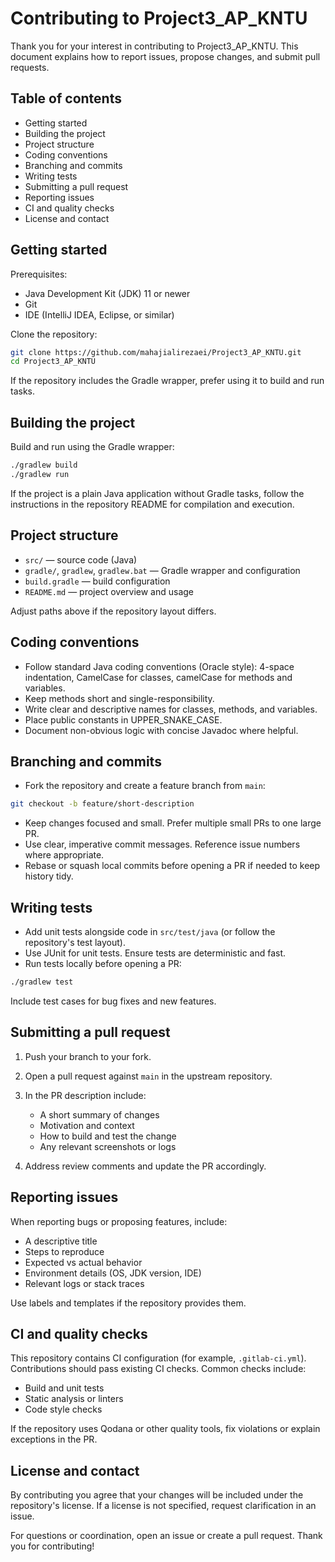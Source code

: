 # Contributing to Project3_AP_KNTU

Thank you for your interest in contributing to Project3\_AP\_KNTU. This document explains how to report issues, propose changes, and submit pull requests.

## Table of contents

* Getting started
* Building the project
* Project structure
* Coding conventions
* Branching and commits
* Writing tests
* Submitting a pull request
* Reporting issues
* CI and quality checks
* License and contact

## Getting started

Prerequisites:

* Java Development Kit (JDK) 11 or newer
* Git
* IDE (IntelliJ IDEA, Eclipse, or similar)

Clone the repository:

```bash
git clone https://github.com/mahajialirezaei/Project3_AP_KNTU.git
cd Project3_AP_KNTU
```

If the repository includes the Gradle wrapper, prefer using it to build and run tasks.

## Building the project

Build and run using the Gradle wrapper:

```bash
./gradlew build
./gradlew run
```

If the project is a plain Java application without Gradle tasks, follow the instructions in the repository README for compilation and execution.

## Project structure

* `src/` — source code (Java)
* `gradle/`, `gradlew`, `gradlew.bat` — Gradle wrapper and configuration
* `build.gradle` — build configuration
* `README.md` — project overview and usage

Adjust paths above if the repository layout differs.

## Coding conventions

* Follow standard Java coding conventions (Oracle style): 4-space indentation, CamelCase for classes, camelCase for methods and variables.
* Keep methods short and single-responsibility.
* Write clear and descriptive names for classes, methods, and variables.
* Place public constants in UPPER\_SNAKE\_CASE.
* Document non-obvious logic with concise Javadoc where helpful.

## Branching and commits

* Fork the repository and create a feature branch from `main`:

```bash
git checkout -b feature/short-description
```

* Keep changes focused and small. Prefer multiple small PRs to one large PR.
* Use clear, imperative commit messages. Reference issue numbers where appropriate.
* Rebase or squash local commits before opening a PR if needed to keep history tidy.

## Writing tests

* Add unit tests alongside code in `src/test/java` (or follow the repository's test layout).
* Use JUnit for unit tests. Ensure tests are deterministic and fast.
* Run tests locally before opening a PR:

```bash
./gradlew test
```

Include test cases for bug fixes and new features.

## Submitting a pull request

1. Push your branch to your fork.
2. Open a pull request against `main` in the upstream repository.
3. In the PR description include:

   * A short summary of changes
   * Motivation and context
   * How to build and test the change
   * Any relevant screenshots or logs
4. Address review comments and update the PR accordingly.

## Reporting issues

When reporting bugs or proposing features, include:

* A descriptive title
* Steps to reproduce
* Expected vs actual behavior
* Environment details (OS, JDK version, IDE)
* Relevant logs or stack traces

Use labels and templates if the repository provides them.

## CI and quality checks

This repository contains CI configuration (for example, `.gitlab-ci.yml`). Contributions should pass existing CI checks. Common checks include:

* Build and unit tests
* Static analysis or linters
* Code style checks

If the repository uses Qodana or other quality tools, fix violations or explain exceptions in the PR.

## License and contact

By contributing you agree that your changes will be included under the repository's license. If a license is not specified, request clarification in an issue.

For questions or coordination, open an issue or create a pull request. Thank you for contributing!
